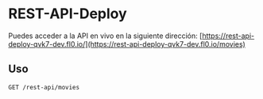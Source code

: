 # REST-API-Deploy

Puedes acceder a la API en vivo en la siguiente dirección:
[https://rest-api-deploy-qvk7-dev.fl0.io/](https://rest-api-deploy-qvk7-dev.fl0.io/movies)

## Uso


```http
GET /rest-api/movies
